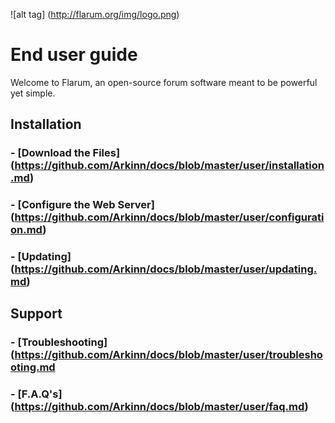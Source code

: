 ![alt tag] (http://flarum.org/img/logo.png)

# End user guide

Welcome to Flarum, an open-source forum software meant to be powerful yet simple.

## Installation
### - [Download the Files] (https://github.com/Arkinn/docs/blob/master/user/installation.md)
### - [Configure the Web Server] (https://github.com/Arkinn/docs/blob/master/user/configuration.md)
### - [Updating] (https://github.com/Arkinn/docs/blob/master/user/updating.md)

## Support
### - [Troubleshooting] (https://github.com/Arkinn/docs/blob/master/user/troubleshooting.md
### - [F.A.Q's] (https://github.com/Arkinn/docs/blob/master/user/faq.md)
